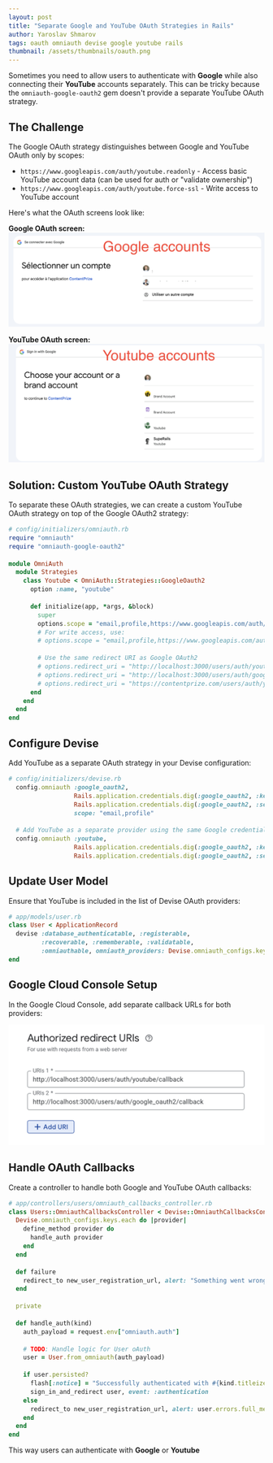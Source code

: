 ```yaml
---
layout: post
title: "Separate Google and YouTube OAuth Strategies in Rails"
author: Yaroslav Shmarov
tags: oauth omniauth devise google youtube rails
thumbnail: /assets/thumbnails/oauth.png
---
```


Sometimes you need to allow users to authenticate with **Google** while also connecting their **YouTube** accounts separately. This can be tricky because the `omniauth-google-oauth2` gem doesn't provide a separate YouTube OAuth strategy.

## The Challenge

The Google OAuth strategy distinguishes between Google and YouTube OAuth only by scopes:

- `https://www.googleapis.com/auth/youtube.readonly` - Access basic YouTube account data (can be used for auth or "validate ownership")
- `https://www.googleapis.com/auth/youtube.force-ssl` - Write access to YouTube account

Here's what the OAuth screens look like:

**Google OAuth screen:**
![Google OAuth Personal](/assets/images/google-oauth-personal.png)

**YouTube OAuth screen:**
![Google OAuth YouTube](/assets/images/google-oauth-youtube.png)

## Solution: Custom YouTube OAuth Strategy

To separate these OAuth strategies, we can create a custom YouTube OAuth strategy on top of the Google OAuth2 strategy:

```ruby
# config/initializers/omniauth.rb
require "omniauth"
require "omniauth-google-oauth2"

module OmniAuth
  module Strategies
    class Youtube < OmniAuth::Strategies::GoogleOauth2
      option :name, "youtube"

      def initialize(app, *args, &block)
        super
        options.scope = "email,profile,https://www.googleapis.com/auth/youtube.readonly"
        # For write access, use:
        # options.scope = "email,profile,https://www.googleapis.com/auth/youtube.force-ssl,https://www.googleapis.com/auth/youtube.readonly"

        # Use the same redirect URI as Google OAuth2
        # options.redirect_uri = "http://localhost:3000/users/auth/youtube/callback"
        # options.redirect_uri = "http://localhost:3000/users/auth/google_oauth2/callback"
        # options.redirect_uri = "https://contentprize.com/users/auth/youtube/callback"
      end
    end
  end
end
```

## Configure Devise

Add YouTube as a separate OAuth strategy in your Devise configuration:

```ruby
# config/initializers/devise.rb
  config.omniauth :google_oauth2,
                  Rails.application.credentials.dig(:google_oauth2, :key),
                  Rails.application.credentials.dig(:google_oauth2, :secret),
                  scope: "email,profile"

  # Add YouTube as a separate provider using the same Google credentials
  config.omniauth :youtube,
                  Rails.application.credentials.dig(:google_oauth2, :key),
                  Rails.application.credentials.dig(:google_oauth2, :secret)
```

## Update User Model

Ensure that YouTube is included in the list of Devise OAuth providers:

```ruby
# app/models/user.rb
class User < ApplicationRecord
  devise :database_authenticatable, :registerable,
         :recoverable, :rememberable, :validatable,
         :omniauthable, omniauth_providers: Devise.omniauth_configs.keys
end
```

## Google Cloud Console Setup

In the Google Cloud Console, add separate callback URLs for both providers:

![Google and YouTube OAuth Callbacks](/assets/images/google-and-youtube-oauth-callbacks.png)

## Handle OAuth Callbacks

Create a controller to handle both Google and YouTube OAuth callbacks:

```ruby
# app/controllers/users/omniauth_callbacks_controller.rb
class Users::OmniauthCallbacksController < Devise::OmniauthCallbacksController
  Devise.omniauth_configs.keys.each do |provider|
    define_method provider do
      handle_auth provider
    end
  end

  def failure
    redirect_to new_user_registration_url, alert: "Something went wrong. Try again."
  end

  private

  def handle_auth(kind)
    auth_payload = request.env["omniauth.auth"]

    # TODO: Handle logic for User oAuth
    user = User.from_omniauth(auth_payload)

    if user.persisted?
      flash[:notice] = "Successfully authenticated with #{kind.titleize}!"
      sign_in_and_redirect user, event: :authentication
    else
      redirect_to new_user_registration_url, alert: user.errors.full_messages.join("\n")
    end
  end
end
```

This way users can authenticate with **Google** or **Youtube**
